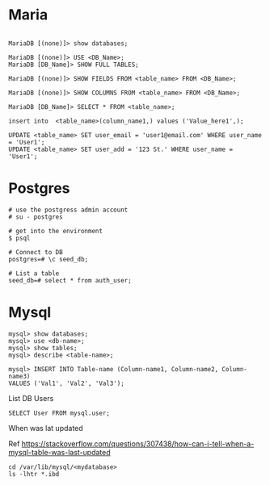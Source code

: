 # Maria
```

MariaDB [(none)]> show databases;

MariaDB [(none)]> USE <DB_Name>;
MariaDB [DB_Name]> SHOW FULL TABLES;

MariaDB [(none)]> SHOW FIELDS FROM <table_name> FROM <DB_Name>;

MariaDB [(none)]> SHOW COLUMNS FROM <table_name> FROM <DB_Name>;

MariaDB [DB_Name]> SELECT * FROM <table_name>;

insert into  <table_name>(column_name1,) values ('Value_here1',);

UPDATE <table_name> SET user_email = 'user1@email.com' WHERE user_name = 'User1';
UPDATE <table_name> SET user_add = '123 St.' WHERE user_name = 'User1';
```

# Postgres
```
# use the postgress admin account
# su - postgres

# get into the environment
$ psql

# Connect to DB
postgres=# \c seed_db;

# List a table
seed_db=# select * from auth_user;
```

# Mysql
```
mysql> show databases;
mysql> use <db-name>;
mysql> show tables;
mysql> describe <table-name>;

mysql> INSERT INTO Table-name (Column-name1, Column-name2, Column-name3)
VALUES ('Val1', 'Val2', 'Val3');
```
List DB Users

```
SELECT User FROM mysql.user;
```

When was lat updated

Ref https://stackoverflow.com/questions/307438/how-can-i-tell-when-a-mysql-table-was-last-updated
```
cd /var/lib/mysql/<mydatabase>
ls -lhtr *.ibd
```
